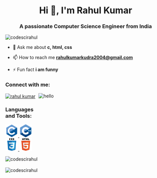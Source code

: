 <h1 align="center">Hi 👋, I'm Rahul Kumar</h1>
<h3 align="center">A passionate Computer Science Engineer from India</h3>

<p align="left"> <img src="https://komarev.com/ghpvc/?username=codescirahul&label=Profile%20views&color=0e75b6&style=flat" alt="codescirahul" /> </p>

- 💬 Ask me about **c, html, css**

- 📫 How to reach me **rahulkumarkudra2004@gmail.com**

- ⚡ Fun fact **i am funny**

<h3 align="left">Connect with me:</h3>
<img src="https://media.licdn.com/dms/image/D4D12AQE-5Q-evNzR2Q/article-cover_image-shrink_600_2000/0/1688467501706?e=2147483647&v=beta&t=whP7ShBPsKCwXL_BXXx0GL4NfK2W8ylWC_pAKknbRDU" alt="hello" width="400px" height="400px" align="right">
<p align="left">
<a href="https://linkedin.com/in/rahul kumar" target="blank"><img align="center" src="https://raw.githubusercontent.com/rahuldkjain/github-profile-readme-generator/master/src/images/icons/Social/linked-in-alt.svg" alt="rahul kumar" height="30" width="40" /></a>
</p>

<h3 align="left">Languages and Tools:</h3>
<p align="left"> <a href="https://www.cprogramming.com/" target="_blank" rel="noreferrer"> <img src="https://raw.githubusercontent.com/devicons/devicon/master/icons/c/c-original.svg" alt="c" width="40" height="40"/> </a> <a href="https://www.w3schools.com/cpp/" target="_blank" rel="noreferrer"> <img src="https://raw.githubusercontent.com/devicons/devicon/master/icons/cplusplus/cplusplus-original.svg" alt="cplusplus" width="40" height="40"/> </a> <a href="https://www.w3schools.com/css/" target="_blank" rel="noreferrer"> <img src="https://raw.githubusercontent.com/devicons/devicon/master/icons/css3/css3-original-wordmark.svg" alt="css3" width="40" height="40"/> </a> <a href="https://www.w3.org/html/" target="_blank" rel="noreferrer"> <img src="https://raw.githubusercontent.com/devicons/devicon/master/icons/html5/html5-original-wordmark.svg" alt="html5" width="40" height="40"/> </a> </p>

<p><img align="left" src="https://github-readme-stats.vercel.app/api/top-langs?username=codescirahul&show_icons=true&locale=en&layout=compact" alt="codescirahul" /></p>

<p>&nbsp;<img align="center" src="https://github-readme-stats.vercel.app/api?username=codescirahul&show_icons=true&locale=en" alt="codescirahul" /></p>
